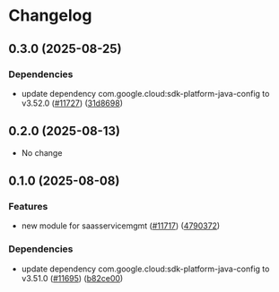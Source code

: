 # Changelog

## 0.3.0 (2025-08-25)

### Dependencies

* update dependency com.google.cloud:sdk-platform-java-config to v3.52.0 ([#11727](https://github.com/googleapis/google-cloud-java/issues/11727)) ([31d8698](https://github.com/googleapis/google-cloud-java/commit/31d86980d0e27e0a948727d778cf46fbcf227239))


## 0.2.0 (2025-08-13)

* No change


## 0.1.0 (2025-08-08)

### Features

* new module for saasservicemgmt ([#11717](https://github.com/googleapis/google-cloud-java/issues/11717)) ([4790372](https://github.com/googleapis/google-cloud-java/commit/4790372329ef9bb2f3ab15b8372aaf2144fdf648))

### Dependencies

* update dependency com.google.cloud:sdk-platform-java-config to v3.51.0 ([#11695](https://github.com/googleapis/google-cloud-java/issues/11695)) ([b82ce00](https://github.com/googleapis/google-cloud-java/commit/b82ce005c30551b8714099b7219b71bda85aa3a5))
